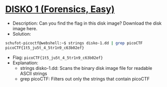 # [DISKO 1 (Forensics, Easy)](https://play.picoctf.org/practice/challenge/505)

- Description: Can you find the flag in this disk image? Download the disk image here.
- Solution:

```bash
schufot-picoctf@webshell:~$ strings disko-1.dd | grep picoCTF
picoCTF{1t5_ju5t_4_5tr1n9_c63b02ef}
```

- Flag: `picoCTF{1t5_ju5t_4_5tr1n9_c63b02ef}`
- Explanation:
  - strings disko-1.dd: Scans the binary disk image file for readable ASCII strings
  - grep picoCTF: Filters out only the strings that contain picoCTF
